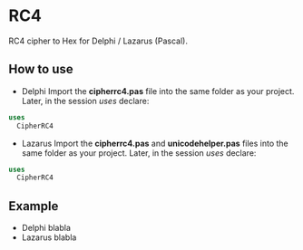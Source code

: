 # RC4
RC4 cipher to Hex for Delphi / Lazarus (Pascal).

## How to use
* Delphi
Import the **cipherrc4.pas** file into the same folder as your project. Later, in the session *uses* declare:
```pascal
uses
  CipherRC4
```
* Lazarus
Import the **cipherrc4.pas** and **unicodehelper.pas** files into the same folder as your project. Later, in the session *uses* declare:
```pascal
uses
  CipherRC4
```

## Example
* Delphi
blabla
* Lazarus
blabla
